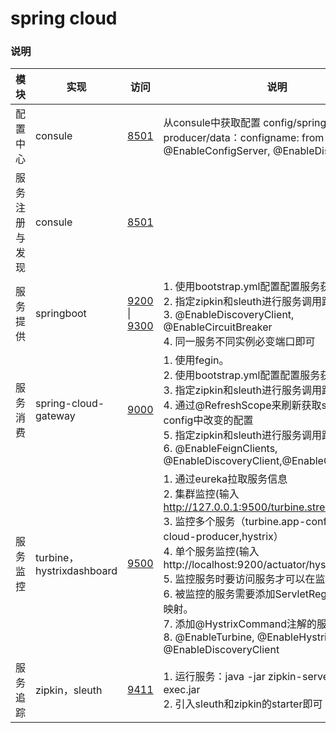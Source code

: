 # spring cloud
### 说明
|模块|实现|访问|说明|
|-|-|-|-|
|配置中心|consule|[8501](http://localhost:8501/ui/dc1/services)|从consule中获取配置 config/spring-cloud-producer/data：configname: from consule<br>@EnableConfigServer, @EnableDiscoveryClient|
|服务注册与发现|consule|[8501](http://localhost:8501/ui/dc1/services)||
|服务提供|springboot|[9200](http://localhost:9200/hello?name=zjy) \| [9300](http://localhost:9300/getHostMessage/1123)|1. 使用bootstrap.yml配置配置服务获取相关配置<br>2. 指定zipkin和sleuth进行服务调用跟踪<br>3. @EnableDiscoveryClient, @EnableCircuitBreaker<br>4. 同一服务不同实例必变端口即可|
|服务消费|spring-cloud-gateway|[9000](http://localhost:9000/spring-cloud-producer/hello?name=zjy&token=1)|1. 使用fegin。<br>2. 使用bootstrap.yml配置配置服务获取相关配置<br>3. 指定zipkin和sleuth进行服务调用跟踪<br>4. 通过@RefreshScope来刷新获取spring-cloud-config中改变的配置<br>5. 指定zipkin和sleuth进行服务调用跟踪<br>6. @EnableFeignClients, @EnableDiscoveryClient,@EnableCircuitBreaker|
|服务监控|turbine，hystrixdashboard|[9500](http://127.0.0.1:9500/hystrix/)|1. 通过eureka拉取服务信息<br>2. 集群监控(输入 http://127.0.0.1:9500/turbine.stream)<br>3. 监控多个服务（turbine.app-config: spring-cloud-producer,hystrix）<br>4. 单个服务监控(输入 http://localhost:9200/actuator/hystrix.stream)<br>5. 监控服务时要访问服务才可以在监控中显示。<br>6. 被监控的服务需要添加ServletRegistrationBean映射。<br>7. 添加@HystrixCommand注解的服务才能被监控<br>8. @EnableTurbine, @EnableHystrixDashboard, @EnableDiscoveryClient|
|服务追踪|zipkin，sleuth|[9411](http://localhost:9411/zipkin/)|1. 运行服务：java -jar zipkin-server-2.12.9-exec.jar<br>2. 引入sleuth和zipkin的starter即可|